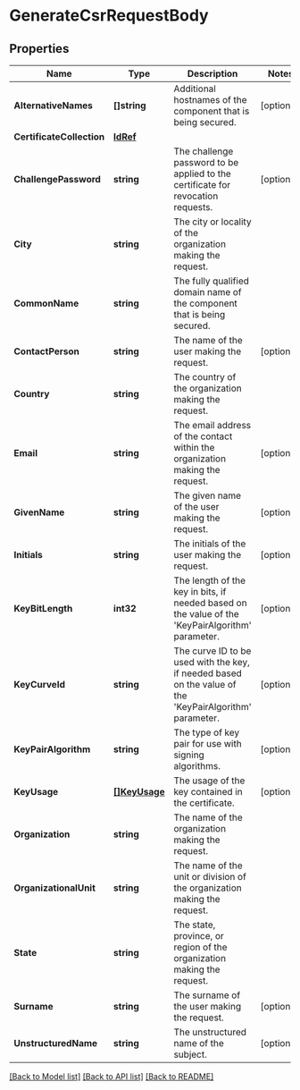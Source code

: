 # GenerateCsrRequestBody

## Properties
Name | Type | Description | Notes
------------ | ------------- | ------------- | -------------
**AlternativeNames** | **[]string** | Additional hostnames of the component that is being secured. | [optional] 
**CertificateCollection** | [**IdRef**](idRef.md) |  | 
**ChallengePassword** | **string** | The challenge password to be applied to the certificate for revocation requests. | [optional] 
**City** | **string** | The city or locality of the organization making the request. | 
**CommonName** | **string** | The fully qualified domain name of the component that is being secured. | 
**ContactPerson** | **string** | The name of the user making the request. | [optional] 
**Country** | **string** | The country of the organization making the request. | 
**Email** | **string** | The email address of the contact within the organization making the request. | [optional] 
**GivenName** | **string** | The given name of the user making the request. | [optional] 
**Initials** | **string** | The initials of the user making the request. | [optional] 
**KeyBitLength** | **int32** | The length of the key in bits, if needed based on the value of the &#39;KeyPairAlgorithm&#39; parameter. | [optional] 
**KeyCurveId** | **string** | The curve ID to be used with the key, if needed based on the value of the &#39;KeyPairAlgorithm&#39; parameter. | [optional] 
**KeyPairAlgorithm** | **string** | The type of key pair for use with signing algorithms. | [optional] 
**KeyUsage** | [**[]KeyUsage**](KeyUsage.md) | The usage of the key contained in the certificate. | [optional] 
**Organization** | **string** | The name of the organization making the request. | 
**OrganizationalUnit** | **string** | The name of the unit or division of the organization making the request. | 
**State** | **string** | The state, province, or region of the organization making the request. | 
**Surname** | **string** | The surname of the user making the request. | [optional] 
**UnstructuredName** | **string** | The unstructured name of the subject. | [optional] 

[[Back to Model list]](../README.md#documentation-for-models) [[Back to API list]](../README.md#documentation-for-api-endpoints) [[Back to README]](../README.md)


